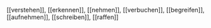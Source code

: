 [[verstehen]], [[erkennen]], [[nehmen]], [[verbuchen]], [[begreifen]], [[aufnehmen]], [[schreiben]], [[raffen]]